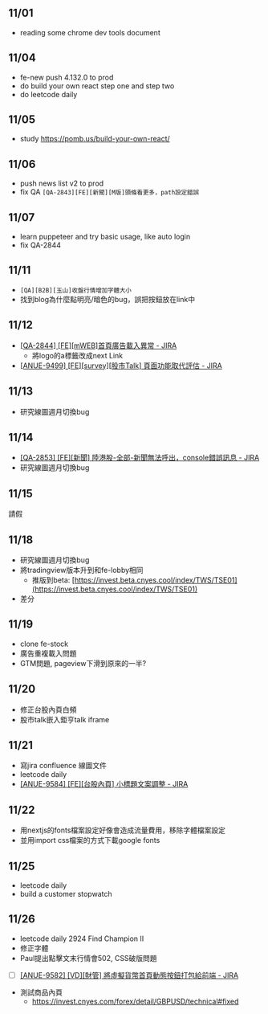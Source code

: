 ## 11/01
* reading some chrome dev tools document

## 11/04
* fe-new push 4.132.0 to prod
* do build your own react step one and step two
* do leetcode daily

## 11/05
* study https://pomb.us/build-your-own-react/

## 11/06
* push news list v2 to prod
* fix QA `[QA-2843][FE][新聞][M版]頭條看更多，path設定錯誤`

## 11/07
* learn puppeteer and try basic usage, like auto login
* fix QA-2844

## 11/11
* `[QA][B2B][玉山]收盤行情增加字體大小`
* 找到blog為什麼點明亮/暗色的bug，誤把按鈕放在link中

## 11/12
* [[QA-2844] [FE][mWEB]首頁廣告載入異常 - JIRA](https://cnyesrd.atlassian.net/browse/QA-2844)
	* 將logo的a標籤改成next Link
* [[ANUE-9499] [FE][survey][股市Talk] 頁面功能取代評估 - JIRA](https://cnyesrd.atlassian.net/browse/ANUE-9499)

## 11/13
- 研究線圖週月切換bug

## 11/14
* [[QA-2853] [FE][新聞] 陸港股-全部-新聞無法呼出，console錯誤訊息 - JIRA](https://cnyesrd.atlassian.net/browse/QA-2853)
* 研究線圖週月切換bug

## 11/15
請假

## 11/18
* 研究線圖週月切換bug
* 將tradingview版本升到和fe-lobby相同
	* 推版到beta: [https://invest.beta.cnyes.cool/index/TWS/TSE01](https://invest.beta.cnyes.cool/index/TWS/TSE01)
* 差分

## 11/19
* clone fe-stock
* 廣告重複載入問題
* GTM問題, pageview下滑到原來的一半?

## 11/20
- 修正台股內頁白頻
- 股市talk嵌入鉅亨talk iframe


## 11/21
* 寫jira confluence 線圖文件
* leetcode daily
* [[ANUE-9584] [FE][台股內頁] 小標題文案調整 - JIRA](https://cnyesrd.atlassian.net/browse/ANUE-9584)

## 11/22
- 用nextjs的fonts檔案設定好像會造成流量費用，移除字體檔案設定
- 並用import css檔案的方式下載google fonts

## 11/25
- leetcode daily
- build a customer stopwatch


## 11/26
- leetcode daily 2924 Find Champion II
- 修正字體
- Paul提出點擊文末行情會502, CSS破版問題
- [ ]  [[ANUE-9582] [VD][財管] 將虛擬貨幣首頁動態按鈕打包給前端 - JIRA](https://cnyesrd.atlassian.net/browse/ANUE-9582)
- 測試商品內頁
	- https://invest.cnyes.com/forex/detail/GBPUSD/technical#fixed